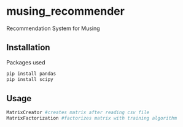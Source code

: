 # musing_recommender
Recommendation System for Musing

## Installation

Packages used

```bash
pip install pandas
pip install scipy
```

## Usage

```python
MatrixCreator #creates matrix after reading csv file
MatrixFactorization #factorizes matrix with training algorithm
```
